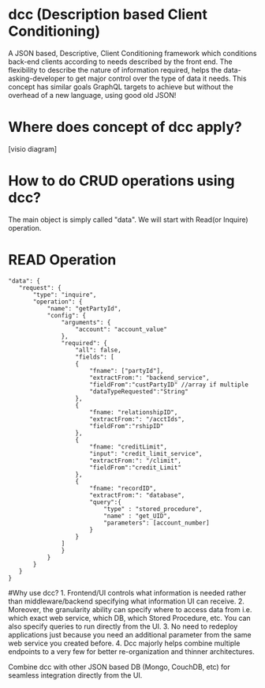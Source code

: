 # dcc (Description based Client Conditioning)
A JSON based, Descriptive, Client Conditioning framework which conditions back-end clients according to needs described by the front end. The flexibility to describe the nature of information required, helps the data-asking-developer to get major control over the type of data it needs. This concept has similar goals GraphQL targets to achieve but without the overhead of a new language, using good old JSON!

# Where does concept of dcc apply?
[visio diagram]

# How to do CRUD operations using dcc?
  The main object is simply called "data". We will start with Read(or Inquire) operation.
  
  # READ Operation
  
 ``` 
 "data": {
	"request": {
		"type": "inquire",
		"operation": {
			"name": "getPartyId",		
			"config": {
				"arguments": {
					"account": "account_value"
				},
				"required": {
					"all": false,
					"fields": [					
					{
						"fname": ["partyId"],
						"extractFrom:": "backend_service",
						"fieldFrom":"custPartyID" //array if multiple											
						"dataTypeRequested":"String"
					},
					{
						"fname: "relationshipID",
						"extractFrom:": "/acctIds",
						"fieldFrom":"rshipID"					
					},
					{
						"fname: "creditLimit",
						"input": "credit_limit_service",
						"extractFrom:": "/climit",
						"fieldFrom":"credit_Limit"					
					},
					{
						"fname: "recordID",						
						"extractFrom:": "database",
						"query":{
							"type" : "stored_procedure",
							"name" : "get_UID",
							"parameters": [account_number]							
						}											
					}
				]
				}
			}		
		}
	}	
}
```
#Why use dcc?
	1. Frontend/UI controls what information is needed rather than middleware/backend specifying what information UI can receive.
	2. Moreover, the granularity ability can specify where to access data from i.e. which exact web service, which DB, which Stored Procedure, etc. You can also specify queries to run directly from the UI.
	3. No need to redeploy applications just because you need an additional parameter from the same web service you created before.
	4. Dcc majorly helps combine multiple endpoints to a very few for better re-organization and thinner architectures.

Combine dcc with other JSON based DB (Mongo, CouchDB, etc) for seamless integration directly from the UI.
